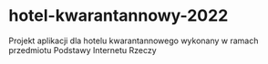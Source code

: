 # hotel-kwarantannowy-2022
Projekt aplikacji dla hotelu kwarantannowego wykonany w ramach przedmiotu Podstawy Internetu Rzeczy
